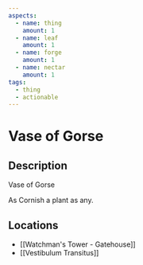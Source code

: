 ```yaml
---
aspects:
  - name: thing
    amount: 1
  - name: leaf
    amount: 1
  - name: forge
    amount: 1
  - name: nectar
    amount: 1
tags:
  - thing
  - actionable
---
```


# Vase of Gorse

## Description
Vase of Gorse

As Cornish a plant as any.
## Locations
- [[Watchman's Tower - Gatehouse]]
- [[Vestibulum Transitus]]